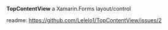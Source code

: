 **TopContentView** a Xamarin.Forms layout/control

readme:
https://github.com/Lelelo1/TopContentView/issues/2
